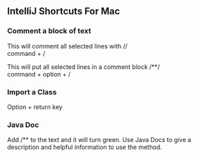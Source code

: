 ## IntelliJ Shortcuts For Mac

### Comment a block of text

This will comment all selected lines with // <br>
command + / 

This will put all selected lines in a comment block /**/ <br>
command + option + /


### Import a Class
Option + return key


### Java Doc 
Add /** to the text and it will turn green. Use Java Docs to give a description and helpful information
to use the method. 